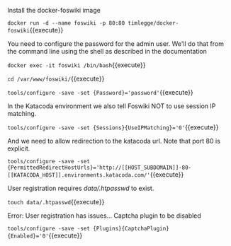 Install the docker-foswiki image

`docker run -d --name foswiki -p 80:80 timlegge/docker-foswiki`{{execute}}

You need to configure the password for the admin user. We'll do that from the command line using the shell as described in the documentation

`docker exec -it foswiki /bin/bash`{{execute}}

`cd /var/www/foswiki/`{{execute}}

`tools/configure -save -set {Password}='password'`{{execute}}

In the Katacoda environment we also tell Foswiki NOT to use session IP matching.

`tools/configure -save -set {Sessions}{UseIPMatching}='0'`{{execute}}

And we need to allow redirection to the katacoda url. Note that port 80 is explicit.

`tools/configure -save -set {PermittedRedirectHostUrls}='http://[[HOST_SUBDOMAIN]]-80-[[KATACODA_HOST]].environments.katacoda.com/'`{{execute}}

User registration requires  _data/.htpasswd_ to exist.

`touch data/.htpasswd`{{execute}}

Error: User registration has issues...
Captcha plugin to be disabled

`tools/configure -save -set {Plugins}{CaptchaPlugin}{Enabled}='0'`{{execute}}



